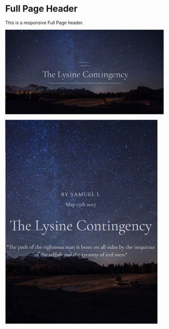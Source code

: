 # Full Page Header

This is a responsive Full Page header.

![larger-sceens](images/full-page-header-larger-sceens.jpg)

![phone-sceens](images/full-page-header-phone-screens.png)